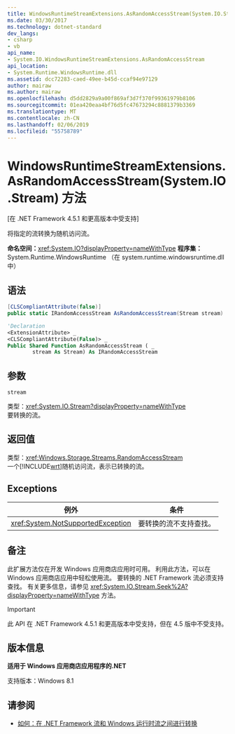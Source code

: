 ```yaml
---
title: WindowsRuntimeStreamExtensions.AsRandomAccessStream(System.IO.Stream) 方法
ms.date: 03/30/2017
ms.technology: dotnet-standard
dev_langs:
- csharp
- vb
api_name:
- System.IO.WindowsRuntimeStreamExtensions.AsRandomAccessStream
api_location:
- System.Runtime.WindowsRuntime.dll
ms.assetid: dcc72283-caed-49ee-b45d-ccaf94e97129
author: mairaw
ms.author: mairaw
ms.openlocfilehash: d5dd2829a9a00f869af3d7f370f99361979b8106
ms.sourcegitcommit: 01ea420eaa4bf76d5fc47673294c8881379b3369
ms.translationtype: MT
ms.contentlocale: zh-CN
ms.lasthandoff: 02/06/2019
ms.locfileid: "55758789"
---
```

# <a name="windowsruntimestreamextensionsasrandomaccessstreamsystemiostream-method"></a>WindowsRuntimeStreamExtensions.AsRandomAccessStream(System.IO.Stream) 方法

[在 .NET Framework 4.5.1 和更高版本中受支持]

将指定的流转换为随机访问流。

**命名空间：**<xref:System.IO?displayProperty=nameWithType>
**程序集：** System.Runtime.WindowsRuntime （在 system.runtime.windowsruntime.dll 中）

## <a name="syntax"></a>语法

```csharp
[CLSCompliantAttribute(false)]
public static IRandomAccessStream AsRandomAccessStream(Stream stream)
```

```vb
'Declaration
<ExtensionAttribute> _
<CLSCompliantAttribute(False)> _
Public Shared Function AsRandomAccessStream ( _
        stream As Stream) As IRandomAccessStream
```

## <a name="parameters"></a>参数

`stream`

类型：<xref:System.IO.Stream?displayProperty=nameWithType>  
要转换的流。

## <a name="return-value"></a>返回值

类型：<xref:Windows.Storage.Streams.RandomAccessStream>  
一个[!INCLUDE[wrt](../../../includes/wrt-md.md)]随机访问流，表示已转换的流。

## <a name="exceptions"></a>Exceptions

|例外|条件|
|---------------|---------------|
|<xref:System.NotSupportedException>|要转换的流不支持查找。|

## <a name="remarks"></a>备注

此扩展方法仅在开发 Windows 应用商店应用时可用。 利用此方法，可以在 Windows 应用商店应用中轻松使用流。 要转换的 .NET Framework 流必须支持查找。 有关更多信息，请参见 <xref:System.IO.Stream.Seek%2A?displayProperty=nameWithType> 方法。

> [!IMPORTANT]
> 此 API 在 .NET Framework 4.5.1 和更高版本中受支持，但在 4.5 版中不受支持。

## <a name="version-information"></a>版本信息

**适用于 Windows 应用商店应用程序的.NET**

支持版本：Windows 8.1

## <a name="see-also"></a>请参阅

- [如何：在 .NET Framework 流和 Windows 运行时流之间进行转换](../io/how-to-convert-between-dotnet-streams-and-winrt-streams.md)
